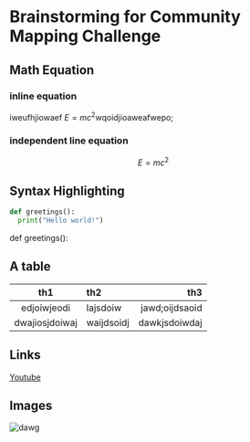 #  Brainstorming for Community Mapping Challenge
## Math Equation
### inline equation 
iweufhjiowaef $`E=mc^2`$wqoidjioaweafwepo;

### independent line equation
$$ E=mc^2 $$

## Syntax Highlighting
``` python
def greetings():
  print("Hello world!")
```
def greetings():
## A table
|th1|th2|th3|
|:-:|:--|--:|
|edjoiwjeodi|lajsdoiw|jawd;oijdsaoid|
|dwajiosjdoiwaj|waijdsoidj|dawkjsdoiwdaj|

## Links
[Youtube](https://youtube.com)

## Images
![dawg](https://i1.sndcdn.com/avatars-000471603732-61jlua-t240x240.jpg)

